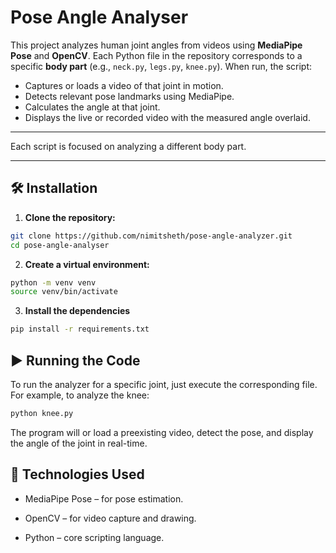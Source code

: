 #  Pose Angle Analyser

This project analyzes human joint angles from videos using **MediaPipe Pose** and **OpenCV**. Each Python file in the repository corresponds to a specific **body part** (e.g., `neck.py`, `legs.py`, `knee.py`). When run, the script:

- Captures or loads a video of that joint in motion.
- Detects relevant pose landmarks using MediaPipe.
- Calculates the angle at that joint.
- Displays the live or recorded video with the measured angle overlaid.

---


Each script is focused on analyzing a different body part.

---

## 🛠 Installation

1. **Clone the repository:**

```bash
git clone https://github.com/nimitsheth/pose-angle-analyzer.git
cd pose-angle-analyser
```

2. **Create a virtual environment:**

```bash
python -m venv venv
source venv/bin/activate 
```

3. **Install the dependencies**

```bash
pip install -r requirements.txt 
```

## ▶️ Running the Code

To run the analyzer for a specific joint, just execute the corresponding file. For example, to analyze the knee:

```bash
python knee.py
```
The program will or load a preexisting video, detect the pose, and display the angle of the joint in real-time.

## 🧠 Technologies Used

- MediaPipe Pose – for pose estimation.

- OpenCV – for video capture and drawing.

- Python – core scripting language.